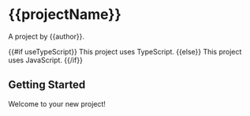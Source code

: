 # {{projectName}}

A project by {{author}}.

{{#if useTypeScript}}
This project uses TypeScript.
{{else}}
This project uses JavaScript.
{{/if}}

## Getting Started

Welcome to your new project!